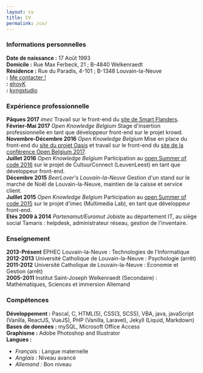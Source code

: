 ```yaml
---
layout: cv
title: CV
permalink: /cv/
---
```


### Informations personnelles

**Date de naissance :** 17 Août 1993  
**Domicile :** Rue Max Ferbeck, 21 ; B-4840 Welkenraedt  
**Résidence :** Rue du Paradis, 4-101 ; B-1348 Louvain-la-Neuve  
**<i class="fa fa-at" aria-hidden="true"> :</i>** [Me contacter !](mailto:kyngstudio@gmail.com)  
**<i class="fa fa-github" aria-hidden="true"> :</i>** <a href="https://github.com/elroyk/" target="_blank">elroyK</a><br>
**<i class="fa fa-linkedin" aria-hidden="true"> :</i>** <a href="https://www.linkedin.com/in/kyngstudio/" target="_blank">kyngstudio</a>

### Expérience professionnelle

**Pâques 2017** _imec_ Travail sur le front-end du <a href="https://smart.flanders.be" target="_blank">site de Smart Flanders</a>.  
**Février-Mai 2017** _Open Knowledge Belgium_ Stage d'insertion professionnelle en tant que développeur front-end sur le projet krowd.
**Novembre-Décembre 2016** _Open Knowledge Belgium_ Mise en place du front-end du <a href="https://oasis.team" target="_blank">site du projet Oasis</a> et travail sur le front-end du <a href="http://2017.openbelgium.be" target="_blank">site de la conférence Open Belgium 2017</a>.  
**Juillet 2016** _Open Knowledge Belgium_ Participation au <a href="https://2016.summerofcode.be" target="_blank">open Summer of code 2016</a> sur le projet de CultuurConnect (LeuvenLeest) en tant que développeur front-end.  
**Décembre 2015** _BeerLover's Louvain-la-Neuve_ Gestion d'un stand sur le marché de Noël de Louvain-la-Neuve, maintien de la caisse et service client.  
**Juillet 2015** _Open Knowledge Belgium_ Participation au <a href="https://2015.summerofcode.be" target="_blank">open Summer of code 2015</a> sur le projet d'imec (Multimedia Lab), en tant que développeur front-end.  
**Etés 2009 à 2014** _Partenamut/Euromut_ Jobiste au département IT, au siège social Tamaris : helpdesk, administrateur réseau, gestion de l'inventaire.  

### Enseignement

**2013-Présent** EPHEC Louvain-la-Neuve : Technologies de l'Informatique  
**2012-2013** Université Catholique de Louvain-la-Neuve : Psychologie (arrêt)  
**2011-2012** Université Catholique de Louvain-la-Neuve : Economie et Gestion (arrêt)  
**2005-2011** Institut Saint-Joseph Welkenraedt (Secondaire) : Mathématiques, Sciences et immersion Allemand

### Compétences

**Développement :** Pascal, C, HTML(5), CSS(3, SCSS), VBA, java, javaScript (Vanilla, ReactJS, VueJS), PHP (Vanilla, Laravel), Jekyll (Liquid, Markdown) 
**Bases de données :** mySQL, Microsoft Office Access  
**Graphisme :** Adobe Photoshop and Illustrator  
**Langues :**

*   _Français :_ Langue maternelle
*   _Anglais :_ Niveau avancé
*   _Allemand :_ Bon niveau